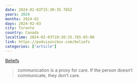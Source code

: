 ```yaml
---
date: 2024-02-03T15:30:35.785Z
years: 2024
months: 2024-02
days: 2024-02-03
city: Toronto
country: Canada
localtime: 2024-02-03T10:30:35.785-05:00
link: https://podviaznikov.com/beliefs
categories: ["article"]
---
```

[Beliefs](https://podviaznikov.com/beliefs)

> communication is a proxy for care. If the person doesn’t communicate, they don’t care.
